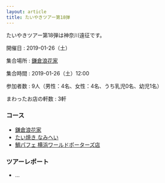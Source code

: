 ```yaml
---
layout: article
title: たいやきツアー第18弾
---
```


たいやきツアー第18弾は神奈川遠征です。

開催日
: 2019-01-26（土）

集合場所
: [鎌倉浪花家](https://kamakura-naniwaya.wixsite.com/taiyaki/)

集合時間
: 2019-01-26（土）12:00

参加者数
: 9人（男性：4名、女性：4名、うち乳児0名、幼児1名）

まわったお店の軒数
: 3軒

### コース

  * [鎌倉浪花家](https://kamakura-naniwaya.wixsite.com/taiyaki/)
  * [たい焼き なみへい](http://www.taiyaki-namihei.com/)
  * [鯛パフェ 横浜ワールドポーターズ店](https://tabelog.com/kanagawa/A1401/A140104/14042554/)

### ツアーレポート

  * ...

